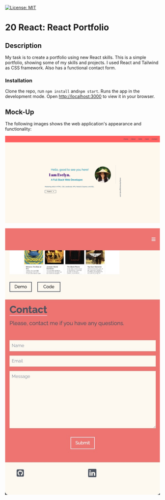 [![License: MIT](https://img.shields.io/badge/License-MIT-yellow.svg)](https://opensource.org/licenses/MIT)

# 20 React: React Portfolio

## Description

My task is to create a portfolio using new React skills.
This is a simple portfolio, showing some of my skills and projects.
I used React and Tailwind as CSS framework. Also has a functional contact form.

### Installation
Clone the repo, run `npm install` and`npm start`.
Runs the app in the development mode.
Open [http://localhost:3000](http://localhost:3000) to view it in your browser.

## Mock-Up

The following images shows the web application's appearance and functionality:

![web-site](./src/assets/web-site.png)

![mobile-version](./src/assets/mobile-version.jpeg)








